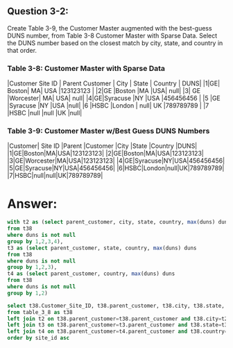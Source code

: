 ## Question 3-2: 
Create Table 3-9, the Customer Master augmented with the best-guess DUNS number, from Table 3-8 Customer Master with Sparse Data.  Select the DUNS number based on the closest match by city, state, and country in that order.

### Table 3-8: Customer Master with Sparse Data

|Customer Site ID | Parent Customer | City | State | Country | DUNS|
|1|GE| Boston| MA| USA |123123123 |
|2|GE |Boston |MA |USA| null|
|3| GE |Worcester| MA| USA| null|
|4|GE|Syracuse |NY |USA |456456456 |
|5 |GE |Syracuse |NY |USA |null|
|6 |HSBC |London | null|  UK |789789789 |
|7 |HSBC |null |null |UK |null|

### Table 3-9:  Customer Master w/Best Guess DUNS Numbers

|Customer| Site ID |Parent |Customer |City |State |Country |DUNS|
|1|GE|Boston|MA|USA|123123123|
|2|GE|Boston|MA|USA|123123123|
|3|GE|Worcester|MA|USA|123123123|
|4|GE|Syracuse|NY|USA|456456456|
|5|GE|Syracuse|NY|USA|456456456|
|6|HSBC|London|null|UK|789789789|
|7|HSBC|null|null|UK|789789789|


# Answer:

``` SQL
with t2 as (select parent_customer, city, state, country, max(duns) duns
from t38
where duns is not null
group by 1,2,3,4),
t3 as (select parent_customer, state, country, max(duns) duns
from t38
where duns is not null
group by 1,2,3),
t4 as (select parent_customer, country, max(duns) duns
from t38
where duns is not null
group by 1,2)

select t38.Customer_Site_ID, t38.parent_customer, t38.city, t38.state, t38.country, coalesce(t2.duns, t3.duns, t4.duns) as duns
from table_3_8 as t38
left join t2 on t38.parent_customer=t38.parent_customer and t38.city=t2.city and t38.state=t2.state and t38.country = t2.country
left join t3 on t38.parent_customer=t3.parent_customer and t38.state=t3.state and t38.country = t3.country
left join t4 on t38.parent_customer=t4.parent_customer and t38.country=t4.country
order by site_id asc
```



